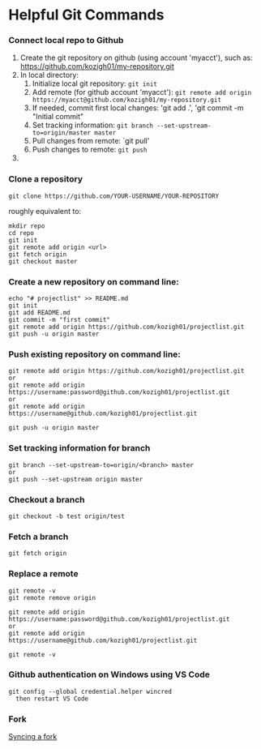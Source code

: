 # Helpful Git Commands

### Connect local repo to Github

1. Create the git repository on github (using account 'myacct'), such as:  
    https://github.com/kozigh01/my-repository.git
2. In local directory:
    1. Initialize local git repository: `git init`
    2. Add remote (for github account 'myacct'): `git remote add origin https://myacct@github.com/kozigh01/my-repository.git`
    3. If needed, commit first local changes: 'git add .', 'git commit -m "Initial commit"
    4. Set tracking information: `git branch --set-upstream-to=origin/master master`
    5. Pull changes from remote: `git pull'
    6. Push changes to remote: `git push`
3. 
### Clone a repository

```text
git clone https://github.com/YOUR-USERNAME/YOUR-REPOSITORY
```
roughly equivalent to:
```
mkdir repo
cd repo
git init
git remote add origin <url>
git fetch origin
git checkout master
```

### Create a new repository on command line:

```text
echo "# projectlist" >> README.md
git init
git add README.md
git commit -m "first commit"
git remote add origin https://github.com/kozigh01/projectlist.git
git push -u origin master
```

### Push existing repository on command line:

```text
git remote add origin https://github.com/kozigh01/projectlist.git
or
git remote add origin https://username:password@github.com/kozigh01/projectlist.git
or
git remote add origin https://username@github.com/kozigh01/projectlist.git

git push -u origin master
```

### Set tracking information for branch

```text
git branch --set-upstream-to=origin/<branch> master
or
git push --set-upstream origin master
```

### Checkout a branch

```text
git checkout -b test origin/test
```

### Fetch a branch

```text
git fetch origin
```

### Replace a remote

```text
git remote -v
git remote remove origin

git remote add origin https://username:password@github.com/kozigh01/projectlist.git
or
git remote add origin https://username@github.com/kozigh01/projectlist.git

git remote -v
```

### Github authentication on Windows using VS Code

```text
git config --global credential.helper wincred
  then restart VS Code
```

### Fork

[Syncing a fork](https://help.github.com/articles/syncing-a-fork/)

